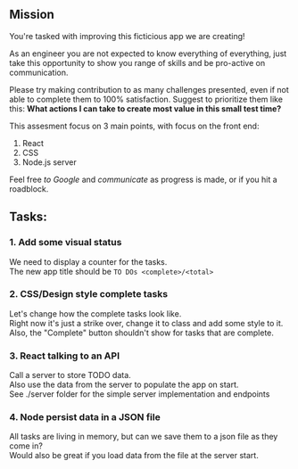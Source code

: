 ## Mission

You're tasked with improving this ficticious app we are creating!

As an engineer you are not expected to know everything of everything, just take this opportunity to show you range of skills and be pro-active on communication.

Please try making contribution to as many challenges presented, even if not able to complete them to 100% satisfaction. Suggest to prioritize them like this: **What actions I can take to create most value in this small test time?**

This assesment focus on 3 main points, with focus on the front end:

1. React
2. CSS
3. Node.js server

Feel free _to Google_ and _communicate_ as progress is made, or if you hit a roadblock.


## Tasks:

### 1. Add some visual status

We need to display a counter for the tasks.  
The new app title should be `TO DOs <complete>/<total>`  

### 2. CSS/Design style complete tasks

Let's change how the complete tasks look like.  
Right now it's just a strike over, change it to class and add some style to it.  
Also, the "Complete" button shouldn't show for tasks that are complete.  

### 3. React talking to an API

Call a server to store TODO data.  
Also use the data from the server to populate the app on start.  
See ./server folder for the simple server implementation and endpoints  

### 4. Node persist data in a JSON file

All tasks are living in memory, but can we save them to a json file as they come in?  
Would also be great if you load data from the file at the server start.  
